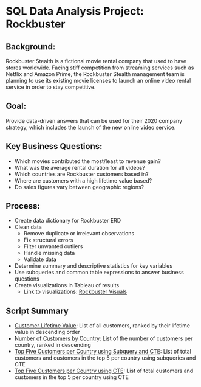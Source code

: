 # SQL Data Analysis Project: Rockbuster

## Background:
Rockbuster Stealth is a fictional movie rental company that used to have stores worldwide.  Facing stiff competition from streaming services such as Netflix and Amazon Prime, the Rockbuster Stealth management team is planning to use its existing movie licenses to launch an online video rental service in order to stay competitive.  
## Goal:
Provide data-driven answers that can be used for their 2020 company strategy, which includes the launch of the new online video service.
## Key Business Questions:
* Which movies contributed the most/least to revenue gain?
* What was the average rental duration for all videos?
* Which countries are Rockbuster customers based in?
* Where are customers with a high lifetime value based?
* Do sales figures vary between geographic regions?

## Process:
* Create data dictionary for Rockbuster ERD
* Clean data
  - Remove duplicate or irrelevant observations
  - Fix structural errors
  - Filter unwanted outliers
  - Handle missing data
  - Validate data
* Determine summary and descriptive statistics for key variables
* Use subqueries and common table expressions to answer business questions
* Create visualizations in Tableau of results
  - Link to visualizations: [Rockbuster Visuals](https://public.tableau.com/app/profile/erin.swift/viz/RockbusterCustomerCountry/CustomersbyCountry)

## Script Summary
* [Customer Lifetime Value](CustLifetimeVale.sql):  List of all customers, ranked by their lifetime value in descending order
* [Number of Customers by Country](CustperCountry.sql): List of the number of customers per country, ranked in descending
* [Top Five Customers per Country using Subquery and CTE](TopFivePerCountrySQandCTE.sql): List of total customers and customers in the top 5 per country using subqueries and CTE
* [Top Five Customers per Country using CTE](TopFivePerCountryCTE.sql): List of total customers and customers in the top 5 per country using CTE
